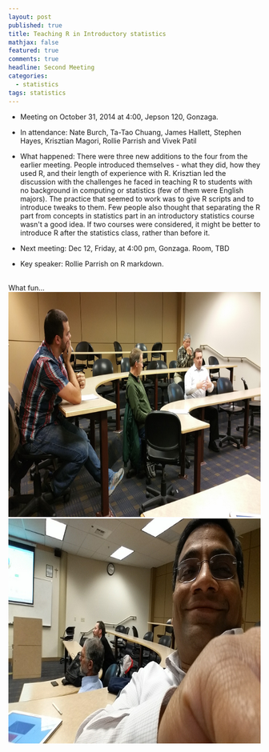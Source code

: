 ```yaml
---
layout: post
published: true
title: Teaching R in Introductory statistics
mathjax: false
featured: true
comments: true
headline: Second Meeting
categories: 
  - statistics
tags: statistics
---
```


* Meeting on October 31, 2014 at 4:00, Jepson 120, Gonzaga.
* In attendance: Nate Burch, Ta-Tao Chuang, James Hallett, Stephen Hayes, Krisztian Magori, Rollie Parrish and Vivek Patil
* What happened: There were three new additions to the four from the earlier meeting. People introduced themselves - what they did, how they used R, and their length of experience with R. Krisztian led the discussion with the challenges he faced in teaching R to students with no background in computing or statistics (few of them were English majors). The practice that seemed to work was to give R scripts and to introduce tweaks to them. Few people also thought that separating the R part from concepts in statistics part in an introductory statistics course wasn't a good idea. If two courses were considered, it might be better to introduce R  after the statistics class, rather than before it. 

* Next meeting: Dec 12, Friday, at 4:00 pm, Gonzaga. Room, TBD
* Key speaker: Rollie Parrish on R markdown. 
<br>
What fun...<br>

<img src="/images/2014-10-31 16.09.27.jpg" alt="Nate Burch, Stephen Hayes, Rollie Parrish and Ta-Tao Chuang" height="450" width="600">

<br>
<img src="/images/2014-10-31 16.10.39.jpg" alt="Too close to camera Vivek, James Hallett and Krisztian Magori" height="450" width="600">
